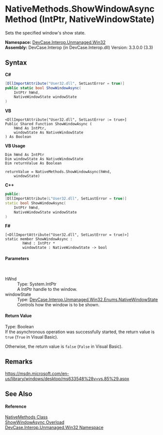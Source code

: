 # NativeMethods.ShowWindowAsync Method (IntPtr, NativeWindowState)
 

Sets the specified window's show state.

**Namespace:**&nbsp;<a href="N_DevCase_Interop_Unmanaged_Win32">DevCase.Interop.Unmanaged.Win32</a><br />**Assembly:**&nbsp;DevCase.Interop (in DevCase.Interop.dll) Version: 3.3.0.0 (3.3)

## Syntax

**C#**<br />
``` C#
[DllImportAttribute("User32.dll", SetLastError = true)]
public static bool ShowWindowAsync(
	IntPtr hWnd,
	NativeWindowState windowState
)
```

**VB**<br />
``` VB
<DllImportAttribute("User32.dll", SetLastError := true>]
Public Shared Function ShowWindowAsync ( 
	hWnd As IntPtr,
	windowState As NativeWindowState
) As Boolean
```

**VB Usage**<br />
``` VB Usage
Dim hWnd As IntPtr
Dim windowState As NativeWindowState
Dim returnValue As Boolean

returnValue = NativeMethods.ShowWindowAsync(hWnd, 
	windowState)
```

**C++**<br />
``` C++
public:
[DllImportAttribute(L"User32.dll", SetLastError = true)]
static bool ShowWindowAsync(
	IntPtr hWnd, 
	NativeWindowState windowState
)
```

**F#**<br />
``` F#
[<DllImportAttribute("User32.dll", SetLastError = true)>]
static member ShowWindowAsync : 
        hWnd : IntPtr * 
        windowState : NativeWindowState -> bool 

```


#### Parameters
&nbsp;<dl><dt>hWnd</dt><dd>Type: System.IntPtr<br />A IntPtr handle to the window.</dd><dt>windowState</dt><dd>Type: <a href="T_DevCase_Interop_Unmanaged_Win32_Enums_NativeWindowState">DevCase.Interop.Unmanaged.Win32.Enums.NativeWindowState</a><br />Controls how the window is to be shown.</dd></dl>

#### Return Value
Type: Boolean<br />If the asynchronous operation was successfully started, the return value is `true` (`True` in Visual Basic). 

 Otherwise, the return value is `false` (`False` in Visual Basic).

## Remarks
<a href="https://msdn.microsoft.com/en-us/library/windows/desktop/ms633548%28v=vs.85%29.aspx" target="_blank">https://msdn.microsoft.com/en-us/library/windows/desktop/ms633548%28v=vs.85%29.aspx</a>

## See Also


#### Reference
<a href="T_DevCase_Interop_Unmanaged_Win32_NativeMethods">NativeMethods Class</a><br /><a href="Overload_DevCase_Interop_Unmanaged_Win32_NativeMethods_ShowWindowAsync">ShowWindowAsync Overload</a><br /><a href="N_DevCase_Interop_Unmanaged_Win32">DevCase.Interop.Unmanaged.Win32 Namespace</a><br />